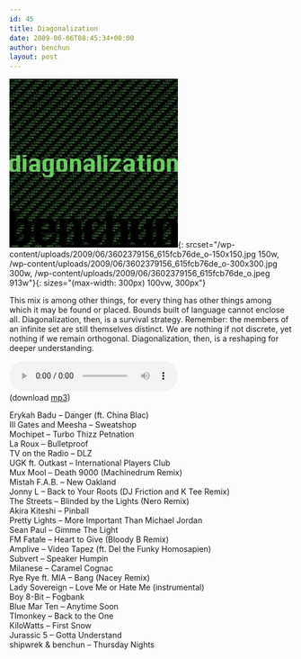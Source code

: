 ```yaml
---
id: 45
title: Diagonalization
date: 2009-06-06T08:45:34+00:00
author: benchun
layout: post
---
```

![Diagonalization](/wp-content/uploads/2009/06/3602379156_615fcb76de_o-300x300.jpg){: srcset="/wp-content/uploads/2009/06/3602379156_615fcb76de_o-150x150.jpg 150w, /wp-content/uploads/2009/06/3602379156_615fcb76de_o-300x300.jpg 300w, /wp-content/uploads/2009/06/3602379156_615fcb76de_o.jpeg 913w"}{: sizes="(max-width: 300px) 100vw, 300px"}

This mix is among other things, for every thing has other things among which it may be found or placed. Bounds built of language cannot enclose all. Diagonalization, then, is a survival strategy. Remember: the members of an infinite set are still themselves distinct. We are nothing if not discrete, yet nothing if we remain orthogonal. Diagonalization, then, is a reshaping for deeper understanding.

<audio src="http://mp3.benchun.net/benchun-diagonalization.mp3" preload="auto" controls></audio>  
(download [mp3](http://mp3.benchun.net/benchun-diagonalization.mp3))

Erykah Badu – Danger (ft. China Blac)  
Ill Gates and Meesha – Sweatshop  
Mochipet – Turbo Thizz Petnation  
La Roux – Bulletproof  
TV on the Radio – DLZ  
UGK ft. Outkast – International Players Club  
Mux Mool – Death 9000 (Machinedrum Remix)  
Mistah F.A.B. – New Oakland  
Jonny L – Back to Your Roots (DJ Friction and K Tee Remix)  
The Streets – Blinded by the Lights (Nero Remix)  
Akira Kiteshi – Pinball  
Pretty Lights – More Important Than Michael Jordan  
Sean Paul – Gimme The Light  
FM Fatale – Heart to Give (Bloody B Remix)  
Amplive – Video Tapez (ft. Del the Funky Homosapien)  
Subvert – Speaker Humpin  
Milanese – Caramel Cognac  
Rye Rye ft. MIA – Bang (Nacey Remix)  
Lady Sovereign – Love Me or Hate Me (instrumental)  
Boy 8-Bit – Fogbank  
Blue Mar Ten – Anytime Soon  
TImonkey – Back to the One  
KiloWatts – First Snow  
Jurassic 5 – Gotta Understand  
shipwrek & benchun – Thursday Nights
